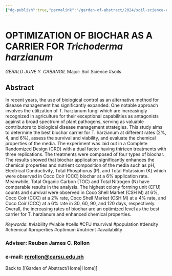```yaml
---
{"dg-publish":true,"permalink":"/garden-of-abstract/2024/soil-science-cabangil/","created":"2024-05-23T17:27:04.420+08:00"}
---
```


# OPTIMIZATION OF BIOCHAR AS A CARRIER FOR ***Trichoderma harzianum***
*GERALD JUNE Y. CABANGIL*
Major: Soil Science #soils 
## Abstract
In recent years, the use of biological control as an alternative method for disease management has significantly expanded. One notable approach involves the utilization of T. harzianum fungi which are increasingly recognized in agriculture for their exceptional capabilities as antagonists against a broad spectrum of plant pathogens, serving as valuable contributors to biological disease management strategies. This study aims to determine the best biochar carrier for T. harzianum at different rates (2%, 4, and 6%), assess the survival and viability, and evaluate the chemical properties of the media. The experiment was laid out in a Complete Randomized Design (CRD) with a dual factor having thirteen treatments with three replications. The treatments were composed of four types of biochar. The results showed that biochar application significantly enhances the chemical properties and nutrient composition of the media such as pH, Electrical Conductivity, Total Phosphorus (P), and Total Potassium (K) which were observed in Coco Coir (CCC) biochar at a 6% application rate. Meanwhile, Total Organic Carbon (TOC) and Total Nitrogen (N) have comparable results in the analysis. The highest colony forming unit (CFU) counts and survival were observed in Coco Shell Market (CSH M) at 6%, Coco Coir (CCC) at a 2% rate, Coco Shell Market (CSH M) at a 4% rate, and Coco Coir (CCC) at a 6% rate in 30, 60, 90, and 120 days, respectively. Overall, the increasing rates of biochar are an optimized level as the best carrier for T. harzianum and enhanced chemical properties.

*Keywords*: #viability #viable #cells #CFU #survival #population #density #chemical #properties #optimum #nutrient #availability

### Adviser: Reuben James C. Rollon
### e-mail: rcrollon@carsu.edu.ph

Back to [[Garden of Abstract/Home\|Home]]